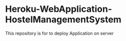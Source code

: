 # Heroku-WebApplication-HostelManagementSystem
This repository is for to deploy Application on server
